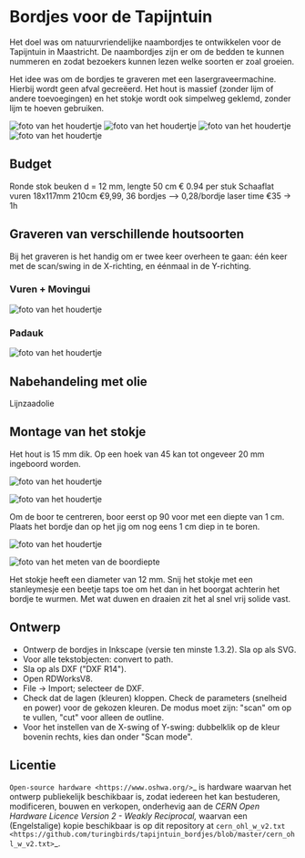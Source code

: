 # Bordjes voor de Tapijntuin

Het doel was om natuurvriendelijke naambordjes te ontwikkelen voor de Tapijntuin in Maastricht. De naambordjes zijn er om de bedden te kunnen nummeren en zodat bezoekers kunnen lezen welke soorten er zoal groeien.

Het idee was om de bordjes te graveren met een lasergraveermachine. Hierbij wordt geen afval gecreëerd. Het hout is massief (zonder lijm of andere toevoegingen) en het stokje wordt ook simpelweg geklemd, zonder lijm te hoeven gebruiken.

![foto van het houdertje](https://github.com/turingbirds/tapijntuin_bordjes/blob/main/fig/20240519_180241.JPG?raw=true)
![foto van het houdertje](https://github.com/turingbirds/tapijntuin_bordjes/blob/main/fig/20240519_180243.JPG?raw=true)
![foto van het houdertje](https://github.com/turingbirds/tapijntuin_bordjes/blob/main/fig/20240519_180245.JPG?raw=true)
![foto van het houdertje](https://github.com/turingbirds/tapijntuin_bordjes/blob/main/fig/20240519_180237.JPG?raw=true)



## Budget

Ronde stok beuken d = 12 mm, lengte 50 cm      € 0.94 per stuk
Schaaflat vuren 18x117mm 210cm   €9,99, 36 bordjes --> 0,28/bordje
laser time €35 -> 1h


## Graveren van verschillende houtsoorten

Bij het graveren is het handig om er twee keer overheen te gaan: één keer met de scan/swing in de X-richting, en éénmaal in de Y-richting.


### Vuren + Movingui

![foto van het houdertje](https://github.com/turingbirds/tapijntuin_bordjes/blob/main/fig/20240517_201923.JPG?raw=true)


### Padauk

![foto van het houdertje](https://github.com/turingbirds/tapijntuin_bordjes/blob/main/fig/20240517_201808.JPG?raw=true)



## Nabehandeling met olie

Lijnzaadolie


## Montage van het stokje

Het hout is 15 mm dik. Op een hoek van 45 kan tot ongeveer 20 mm ingeboord worden.

![foto van het houdertje](https://github.com/turingbirds/tapijntuin_bordjes/blob/main/fig/20240517_201923.JPG?raw=true)

![foto van het houdertje](https://github.com/turingbirds/tapijntuin_bordjes/blob/main/fig/20240519_180025.JPG?raw=true)

Om de boor te centreren, boor eerst op 90 voor met een diepte van 1 cm. Plaats het bordje dan op het jig om nog eens 1 cm diep in te boren.

![foto van het houdertje](https://github.com/turingbirds/tapijntuin_bordjes/blob/main/fig/20240519_181650.JPG?raw=true)

![foto van het meten van de boordiepte](https://github.com/turingbirds/tapijntuin_bordjes/blob/main/fig/20240519_173911.JPG?raw=true)

Het stokje heeft een diameter van 12 mm. Snij het stokje met een stanleymesje een beetje taps toe om het dan in het boorgat achterin het bordje te wurmen. Met wat duwen en draaien zit het al snel vrij solide vast.


## Ontwerp

- Ontwerp de bordjes in Inkscape (versie ten minste 1.3.2). Sla op als SVG.
- Voor alle tekstobjecten: convert to path.
- Sla op als DXF ("DXF R14").
- Open RDWorksV8.
- File -> Import; selecteer de DXF.
- Check dat de lagen (kleuren) kloppen. Check de parameters (snelheid en power) voor de gekozen kleuren. De modus moet zijn: "scan" om op te vullen, "cut" voor alleen de outline.
- Voor het instellen van de X-swing of Y-swing: dubbelklik op de kleur bovenin rechts, kies dan onder "Scan mode".


## Licentie

`Open-source hardware <https://www.oshwa.org/>`_ is hardware waarvan het ontwerp publiekelijk beschikbaar is, zodat iedereen het kan bestuderen, modificeren, bouwen en verkopen, onderhevig aan de *CERN Open Hardware Licence Version 2 - Weakly Reciprocal,* waarvan een (Engelstalige) kopie beschikbaar is op dit repository at `cern_ohl_w_v2.txt <https://github.com/turingbirds/tapijntuin_bordjes/blob/master/cern_ohl_w_v2.txt>`_.
